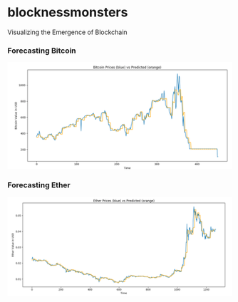 # blocknessmonsters
Visualizing the Emergence of Blockchain


### Forecasting Bitcoin
![Screenshot](images/initialViz.png)

### Forecasting Ether
![Screenshot](images/EtherForecast.png)
